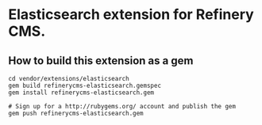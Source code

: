 # Elasticsearch extension for Refinery CMS.

## How to build this extension as a gem

    cd vendor/extensions/elasticsearch
    gem build refinerycms-elasticsearch.gemspec
    gem install refinerycms-elasticsearch.gem

    # Sign up for a http://rubygems.org/ account and publish the gem
    gem push refinerycms-elasticsearch.gem
